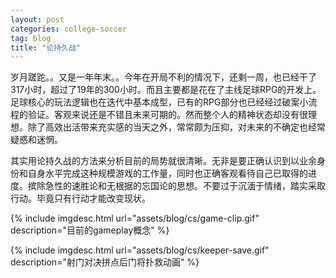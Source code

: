 ```yaml
---
layout: post
categories: college-soccer
tag: blog
title: "论持久战"
---
```


岁月蹉跎。。又是一年年末。。今年在开局不利的情况下，还剩一周，也已经干了317小时，超过了19年的300小时。而且主要都是花在了主线足球RPG的开发上。足球核心的玩法逻辑也在迭代中基本成型，已有的RPG部分也已经经过破案小流程的验证。客观来说还是不错且未来可期的。然而整个人的精神状态却没有很理想。除了高效出活带来充实感的当天之外，常常颇为压抑，对未来的不确定也经常疑惑和迷惘。

其实用论持久战的方法来分析目前的局势就很清晰。无非是要正确认识到以业余身份和自身水平完成这种规模游戏的工作量，同时也正确客观看待自己已取得的进度。摈除急性的速胜论和无根据的忘国论的思想。不要过于沉湎于情绪，踏实采取行动。毕竟只有行动才能改变现状。



<!--more-->

{% include imgdesc.html url="assets/blog/cs/game-clip.gif" description="目前的gameplay概念" %}

{% include imgdesc.html url="assets/blog/cs/keeper-save.gif" description="射门对决拼点后门将扑救动画" %}




